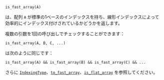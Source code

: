 ```
is_fast_array(A)
```

は、配列 `A` が標準の1ベースのインデックスを持ち、線形インデックスによって効率的にインデックス付けされているかどうかを返します。

複数の引数を1回の呼び出しでチェックすることができます：

```
is_fast_array(A, B, C, ...)
```

は次のように同じです：

```
is_fast_array(A) && is_fast_array(B) && is_fast_array(C) && ...
```

さらに [`IndexingType`](@ref)、[`to_fast_array`](@ref)、[`is_flat_array`](@ref) を参照してください。
